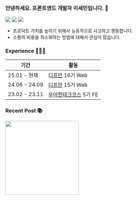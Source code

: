 ### 안녕하세요. 프론트엔드 개발자 이세민입니다. 👋

<a href="mailto:semnil5202@gmail.com"><img src="https://img.shields.io/badge/Gmail-D14836?style=for-the-badge&logo=Gmail&logoColor=white"/></a>
<a href="https://velog.io/@semnil5202/posts" target="_blank"><img src="https://img.shields.io/badge/Velog-00C689?style=for-the-badge&logo=Velog&logoColor=white"/></a>
<a href="https://se-een.vercel.app/" target="_blank"><img src="https://img.shields.io/badge/Portfolio-2A392F?style=for-the-badge&logo=ReadTheDocs&logoColor=white"/></a>

- 프로덕트 가치를 높이기 위해서 능동적으로 사고하고 행동합니다.
- 소통의 비용을 최소화하는 방법에 대해서 관심이 많습니다.

### Experience 🧑🏻‍💻
| 기간 | 활동 |
| ---- | ---- |
| 25.01 - 현재 | [디프만](https://github.com/depromeet) 16기 Web |
| 24.06 - 24.09 | [디프만](https://github.com/depromeet) 15기 Web |
| 23.02 - 23.11 | [우아한테크코스](https://github.com/woowacourse) 5기 FE |

### Recent Post 📚
<a href="https://velog.io/@semnil5202/posts"><img height="230px" src="https://velog-github-badge.vercel.app/badge/semnil5202?theme=white&posts=3"/></a>

